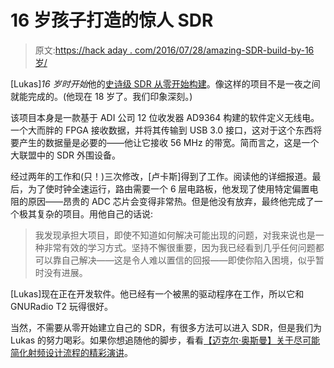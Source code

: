 # 16 岁孩子打造的惊人 SDR

> 原文:[https://hack aday . com/2016/07/28/amazing-SDR-build-by-16 岁/](https://hackaday.com/2016/07/28/amazing-sdr-built-by-16-year-old/)

[Lukas]*16 岁时开始*他的[史诗级 SDR 从零开始构建](http://electronics.kitchen/misc/freesrp/)。像这样的项目不是一夜之间就能完成的。(他现在 18 岁了。我们印象深刻。)

该项目本身是一款基于 ADI 公司 12 位收发器 AD9364 构建的软件定义无线电。一个大而胖的 FPGA 接收数据，并将其传输到 USB 3.0 接口，这对于这个东西将要产生的数据量是必要的——他让它接收 56 MHz 的带宽。简而言之，这是一个大联盟中的 SDR 外围设备。

经过两年的工作和(只！)三次修改，[卢卡斯]得到了工作。阅读他的详细报道。最后，为了使时钟全速运行，路由需要一个 6 层电路板，他发现了使用特定偏置电阻的原因——昂贵的 ADC 芯片会变得非常热。但是他没有放弃，最终他完成了一个极其复杂的项目。用他自己的话说:

> 我发现承担大项目，即使不知道如何解决可能出现的问题，对我来说也是一种非常有效的学习方式。坚持不懈很重要，因为我已经看到几乎任何问题都可以靠自己解决——这是令人难以置信的回报——即使你陷入困境，似乎暂时没有进展。

[Lukas]现在正在开发软件。他已经有一个被黑的驱动程序在工作，所以它和 GNURadio T2 玩得很好。

当然，不需要从零开始建立自己的 SDR，有很多方法可以进入 SDR，但是我们为 Lukas 的努力喝彩。如果你想追随他的脚步，看看[【迈克尔·奥斯曼】关于尽可能简化射频设计流程的精彩演讲](http://hackaday.com/2016/03/23/michael-ossmann-makes-you-an-rf-design-hero/)。